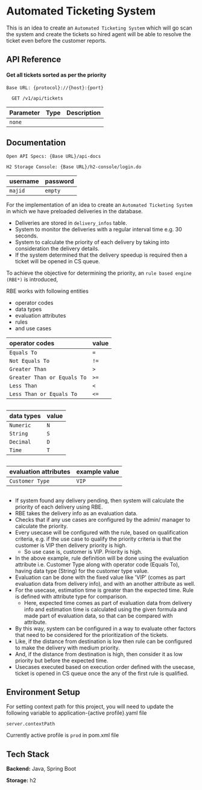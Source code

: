
# Automated Ticketing System

This is an idea to create an `Automated Ticketing System` which will go scan the system and create the tickets so hired agent will be able to resolve the ticket even before the customer reports.


## API Reference

#### Get all tickets sorted as per the priority

`Base URL: {protocol}://{host}:{port}`

```http
  GET /v1/api/tickets
```

| Parameter | Type     | Description                |
| :-------- | :------- | :------------------------- |
| `none`    |          |                            |



## Documentation

`Open API Specs: {Base URL}/api-docs`

`H2 Storage Console: {Base URL}/h2-console/login.do`

| username | password |
| :--------| :------- |
| `majid`  | `empty`  |

For the implementation of an idea to create an `Automated Ticketing System` in which we have preloaded deliveries in the database.

- Deliveries are stored in `delivery_infos` table.
- System to monitor the deliveries with a regular interval time e.g. 30 seconds.
- System to calculate the priority of each delivery by taking into consideration the delivery details.
- If the system determined that the delivery speedup is required then a ticket will be opened in CS queue.

To achieve the objective for determining the priority, an `rule based engine (RBE*)` is introduced,

RBE works with following entities

- operator codes
- data types
- evaluation attributes
- rules
- and use cases

| operator codes             | value    |
| :--------                  | :------- |
| `Equals To`                | `=`      |
| `Not Equals To`            | `!=`     |
| `Greater Than`             | `>`      |
| `Greater Than or Equals To`| `>=`     |
| `Less Than`                | `<`      |
| `Less Than or Equals To`   | `<=`     |

##

| data types | value    |
| :--------  | :------- |
| `Numeric`  | `N`      |
| `String`   | `S`      |
| `Decimal`  | `D`      |
| `Time`     | `T`      |

##

| evaluation attributes | example value |
| :--------             | :-------      |
| `Customer Type`       | `VIP`         |

##

- If system found any delivery pending, then system will calculate the priority of each delivery using RBE.
- RBE takes the delivery info as an evaluation data.
- Checks that if any use cases are configured by the admin/ manager to calculate the priority.
- Every usecase will be configured with the rule, based on qualification criteria, e.g. if the use case to qualify the priority criteria is that the customer is VIP then delivery priority is high.
    - So use case is, customer is VIP. Priority is high.     
- In the above example, rule definition will be done using the evaluation attribute i.e. Customer Type along with operator code (Equals To), having data type (String) for the customer type value.
- Evaluation can be done with the fixed value like 'VIP' (comes as part evaluation data from delivery info), and with an another attribute as well.
- For the usecase, estimation time is greater than the expected time. Rule is defined with attribute type for comparison.
    - Here, expected time comes as part of evaluation data from delivery info and estimation time is calculated using the given formula and made part of evaluation data, so that can be compared with attribute.
- By this way, system can be configured in a way to evaluate other factors that need to be considered for the prioritization of the tickets.
- Like, if the distance from destination is low then rule can be configured to make the delivery with medium priority.
- And, if the distance from destination is high, then consider it as low priority but before the expected time.
- Usecases executed based on execution order defined with the usecase, ticket is opened in CS queue once the any of the first rule is qualified.

##
## Environment Setup

For setting context path for this project, you will need to update the following variable to application-{active profile}.yaml file

`server.contextPath`

Currently active profile is `prod` in pom.xml file
## 
## Tech Stack

**Backend:** Java, Spring Boot

**Storage:** h2
